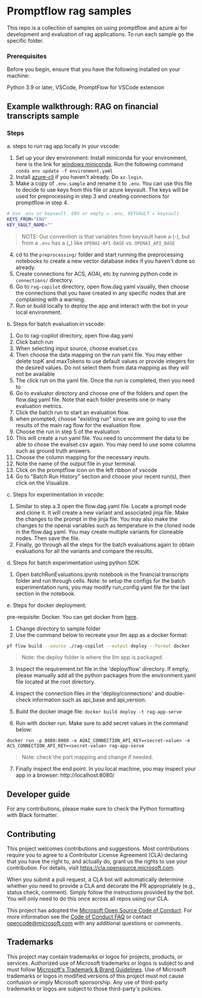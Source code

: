 # Promptflow rag samples 

This repo is a collection of samples on using promptflow and azure ai for development and evaluation of rag applications. 
To run each sample go the specific folder. 

### Prerequisites
Before you begin, ensure that you have the following installed on your machine:

Python 3.9 or later,  VSCode, PromptFlow for VSCode extension

## Example walkthrough: RAG on financial transcripts sample 


### Steps

a. steps to run rag app locally in your vscode:

1) Set up your dev environment:
Install miniconda for your environment, here is the link for [windows miniconda](https://docs.conda.io/projects/miniconda/en/latest/index.html). Run the following command
`conda env update -f environment.yaml`
2) Install [azure-cli](https://learn.microsoft.com/en-us/cli/azure/install-azure-cli-windows?tabs=azure-cli) if you haven't already. Do `az-login`. 
3) Make a copy of `.env.sample` and rename it to `.env`. You can use this file to decide to use keys from this file or azure keyvault. The keys will be used for preprocessing in step 3 and creating connections for promptflow in step 4.
```bash
# Use .env or keyvault. ENV or empty = .env, KEYVAULT = keyvault
KEYS_FROM="ENV"
KEY_VAULT_NAME=""
```
> NOTE: Our convention is that variables from keyvault have a (-), but from a `.env` has a (_) like `OPENAI-API-BASE` vs. `OPENAI_API_BASE`
4) cd to the `preprocessing/` folder and start running the preprocessing notebooks to create a new vector database index if you haven't done so already.
5) Create connections for ACS, AOAI, etc by running python code in `connections/` directory.
6) Go to `rag-copilot` directory, open flow.dag.yaml visually, then choose the connections that you have created in any specific nodes that are complaining with a warning.
7) Run or build locally to deploy the app and interact with the bot in your local environment. 

b. Steps for batch evaluation in vscode:

1) Go to rag-copilot directory, open flow.dag.yaml
2) Click batch run 
3) When selecting input source, choose evalset.csv.
4) Then choose the data mapping on the run yaml file. 
You may either delete topK and maxTokens to use default values or provide integers for the desired values. Do not select them from data mapping as they will not be available
5) The click run on the yaml file. 
Once the run is completed, then you need to
6) Go to evaluator directory and choose one of the folders and open the flow.dag.yaml file. Note that each folder presents one or many evaluation metrics.   
7) Click the batch run to start an evaluation flow. 
8) when prompted, choose "existing run" since we are going to use the results of the main rag flow for the evaluation flow. 
9) Choose the run in step 5 of the evaluation 
10) This will create a run yaml file. You need to uncomment the data to be able to chose the evalset.csv again. You may need to use some columns such as ground truth answers. 
11) Choose the column mapping for the necessary inputs.
12) Note the name of the output file in your terminal.
13) Click on the promptflow icon on the left ribbon of vscode
14) Go to "Batch Run History" section and choose your recent run(s), then click on the Visualize.

c. Steps for experimentation in vscode:

1) Similar to step a.3 open the flow.dag.yaml file. Locate a prompt node and clone it. It will create a new variant and associated jinja file. Make the changes to the prompt in the jinja file. You may also make the changes to the openai variables such as temperature in the cloned node in the flow.dag.yaml. You may create multiple variants for cloneable nodes. Then save the file. 
2) Finally, go through all the steps for the batch evaluations again to obtain evaluations for all the variants and compare the results. 

d. Steps for batch experimentation using python SDK:
1) Open batchRunEvaluations.ipynb notebook in the financial transcripts folder and run through cells. Note: to setup the configs for the batch experimentation runs, you may modify run_config.yaml file for the last section in the notebook. 


e. Steps for docker deployment:

pre-requisite: Docker. You can get docker from [here](https://www.docker.com/get-started/).

1) Change directory to sample folder
2) Use the command below to recreate your llm app as a docker format:
```bash
pf flow build --source ./rag-copilot --output deploy --format docker
```
>Note: the deploy folder is where the llm app is packaged. 

3) Inspect the requirement.txt file in the 'deploy/flow' directory. If empty, please manually add all the python packages from the environment.yaml file located at the root directory.

4) Inspect the connection files in the 'deploy/connections' and double-check information such as api_base and api_version.

5) Build the docker image file:
```docker build deploy -t rag-app-serve```
6) Run with docker run. Make sure to add secret values in the command below:

```
docker run -p 8080:8080 -e AOAI_CONNECTION_API_KEY=<secret-value> -e ACS_CONNECTION_API_KEY=<secret-value> rag-app-serve
```
>Note: check the port mapping and change if needed. 

7) Finally inspect the end point. 
In you local machine, you may inspect your app in a browser: http://localhost:8080/


## Developer guide
For any contributions, please make sure to check the Python formatting with Black formatter. 

## Contributing

This project welcomes contributions and suggestions.  Most contributions require you to agree to a
Contributor License Agreement (CLA) declaring that you have the right to, and actually do, grant us
the rights to use your contribution. For details, visit https://cla.opensource.microsoft.com.

When you submit a pull request, a CLA bot will automatically determine whether you need to provide
a CLA and decorate the PR appropriately (e.g., status check, comment). Simply follow the instructions
provided by the bot. You will only need to do this once across all repos using our CLA.

This project has adopted the [Microsoft Open Source Code of Conduct](https://opensource.microsoft.com/codeofconduct/).
For more information see the [Code of Conduct FAQ](https://opensource.microsoft.com/codeofconduct/faq/) or
contact [opencode@microsoft.com](mailto:opencode@microsoft.com) with any additional questions or comments.

## Trademarks

This project may contain trademarks or logos for projects, products, or services. Authorized use of Microsoft 
trademarks or logos is subject to and must follow 
[Microsoft's Trademark & Brand Guidelines](https://www.microsoft.com/en-us/legal/intellectualproperty/trademarks/usage/general).
Use of Microsoft trademarks or logos in modified versions of this project must not cause confusion or imply Microsoft sponsorship.
Any use of third-party trademarks or logos are subject to those third-party's policies.
